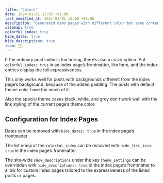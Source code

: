 ```yaml
---
title: "Colors"
date: 2024-01-01 13:00 +01:00
last_modified_at: 2024-01-01 13:00 +01:00
description: "Generated demo pages with different color but same content"
sitemap: true
colorful_index: true
hide_dates: true
hide_descriptions: true
icon: 🏳️‍🌈
---
```

If the ordinary post index is too boring, there’s also a crazy option. Put `colorful_index: true` in an index page’s frontmatter, like here, and the index entries display the full expressiveness.

This only works well for posts with backgrounds different from the index page’s background, because of the added padding. The posts with default theme color have too much of it.

Also the special theme cases black, white, and grey don’t work well with the link styling of the current page’s theme color.

## Configuration for Index Pages

Dates can be removed with `hide_dates: true` in the index page’s frontmatter.

The list emoji of the `colorful_index` can be removed with `hide_list_icon: true` in the index page’s frontmatter.

The site-wide `show_descriptions` under the key `theme_settings` can be overridden with `hide_descriptions: true` in the index page’s frontmatter to allow for custom index pages tailored to the expressiveness of the listed posts or pages.
